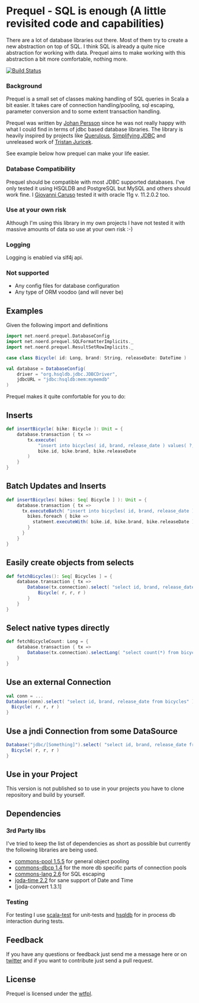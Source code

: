 Prequel - SQL is enough (A little revisited code and capabilities)
==================================================================

There are a lot of database libraries out there. Most of them try to create a new abstraction on top of SQL. I think SQL is already a quite nice abstraction for working with data. Prequel aims to make working with this abstraction a bit more comfortable, nothing more.

[![Build Status](https://secure.travis-ci.org/vannicaruso/prequel.png)](http://travis-ci.org/vannicaruso/prequel)

### Background

Prequel is a small set of classes making handling of SQL queries in Scala a bit easier. It takes care of connection handling/pooling, sql escaping, parameter conversion and to some extent transaction handling.

Prequel was written by  [Johan Persson](https://github.com/jpersson) since he was not really happy with what I could find in terms of jdbc based database libraries. The library is heavily inspired by projects like [Querulous](https://github.com/nkallen/querulous), [Simplifying JDBC](http://scala.sygneca.com/code/simplifying-jdbc) and unreleased work of [Tristan Juricek](https://github.com/tristanjuricek).

See example below how prequel can make your life easier.

### Database Compatibility

Prequel should be compatible with most JDBC supported databases. I've only tested it using HSQLDB and PostgreSQL but MySQL and others should work fine. I [Giovanni Caruso](https://github.com/vannicaruso) tested it with oracle 11g v. 11.2.0.2 too.

### Use at your own risk

Although I'm using this library in my own projects I have not tested it with massive amounts of data so use at your own risk :-)

### Logging

Logging is enabled via slf4j api.

### Not supported

 * Any config files for database configuration
 * Any type of ORM voodoo (and will never be)

Examples
--------

Given the following import and definitions

```scala
import net.noerd.prequel.DatabaseConfig
import net.noerd.prequel.SQLFormatterImplicits._
import net.noerd.prequel.ResultSetRowImplicits._

case class Bicycle( id: Long, brand: String, releaseDate: DateTime )

val database = DatabaseConfig(
    driver = "org.hsqldb.jdbc.JDBCDriver",
    jdbcURL = "jdbc:hsqldb:mem:mymemdb"
)
```

Prequel makes it quite comfortable for you to do:

## Inserts

```scala
def insertBicycle( bike: Bicycle ): Unit = {
    database.transaction { tx => 
        tx.execute( 
            "insert into bicycles( id, brand, release_date ) values( ?, ?, ? )", 
            bike.id, bike.brand, bike.releaseDate
        )
    }
}
```
## Batch Updates and Inserts

```scala
def insertBicycles( bikes: Seq[ Bicycle ] ): Unit = {
    database.transaction { tx => 
      tx.executeBatch( "insert into bicycles( id, brand, release_date ) values( ?, ?, ? )" ) { statement => 
        bikes.foreach { bike =>
          statment.executeWith( bike.id, bike.brand, bike.releaseDate )
        }
      }
    }
}
```
 
## Easily create objects from selects

```scala
def fetchBicycles(): Seq[ Bicycles ] = {
    database.transaction { tx => 
        Database(tx.connection).select( "select id, brand, release_date from bicycles" ) { r =>
            Bicycle( r, r, r )
        }
    }
}
```

## Select native types directly

```scala
def fetchBicycleCount: Long = {
    database.transaction { tx => 
        Database(tx.connection).selectLong( "select count(*) from bicycles")
    }
}
```

## Use an external Connection

```scala
val conn = ...
Database(conn).select( "select id, brand, release_date from bicycles" ) { r =>
  Bicycle( r, r, r )
}
```

## Use a jndi Connection from some DataSource

```scala
Database("jdbc/[Something]").select( "select id, brand, release_date from bicycles" ) { r =>
  Bicycle( r, r, r )
}
```

Use in your Project
-------------------

This version is not published so to use in your projects you have to clone repository and build by yourself.


Dependencies
------------

### 3rd Party libs

I've tried to keep the list of dependencies as short as possible but currently the following
libraries are being used.

* [commons-pool 1.5.5](http://commons.apache.org/pool) for general object pooling
* [commons-dbcp 1.4](http://commons.apache.org/dbcp) for the more db specific parts of connection pools
* [commons-lang 2.6](http://commons.apache.org/lang) for SQL escaping
* [joda-time 2.2](http://joda-time.sourceforge.net/) for sane support of Date and Time
* [joda-convert 1.3.1]

### Testing

For testing I use [scala-test](http://www.scalatest.org) for unit-tests and [hsqldb](http://hsqldb.org) for in process db interaction during tests.

Feedback
--------

If you have any questions or feedback just send me a message here or on [twitter](http://twitter.com/vannicaruso) and if you want to contribute just send a pull request.

License
-------

Prequel is licensed under the [wtfpl](http://sam.zoy.org/wtfpl/).